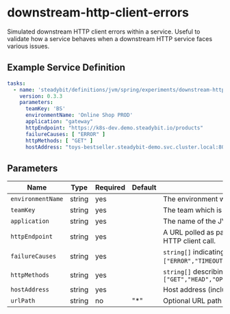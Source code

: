 # downstream-http-client-errors

Simulated downstream HTTP client errors within a service. Useful to validate how a service behaves when a downstream HTTP service faces various issues.

## Example Service Definition

```yaml
tasks:
  - name: 'steadybit/definitions/jvm/spring/experiments/downstream-http-client-errors'
    version: 0.3.3
    parameters:
      teamKey: 'BS'
      environmentName: 'Online Shop PROD'
      application: "gateway"
      httpEndpoint: "https://k8s-dev.demo.steadybit.io/products"
      failureCauses: [ "ERROR" ]
      httpMethods: [ "GET" ]
      hostAddress: "toys-bestseller.steadybit-demo.svc.cluster.local:8081"
```

## Parameters

| Name              | Type   | Required | Default | Description                                                                                                                                                                                                                       |
|-------------------|--------|----------|---------|-----------------------------------------------------------------------------------------------------------------------------------------------------------------------------------------------------------------------------------|
| `environmentName` | string | yes      |         | The environment which is used for the experiment                                                                                                                                                                                  |
| `teamKey`         | string | yes      |         | The team which is used for the experiment                                                                                                                                                                                         |
| `application`     | string | yes      |         | The name of the JVM application for which HTTP client errors should be simulated.                                                                                                                                                 |
| `httpEndpoint`    | string | yes      |         | A URL polled as part of the experiment. Should point to the JVM referenced through `application`. This URL should result in a downstream HTTP client call.                                                                        |
| `failureCauses`   | string | yes      |         | `string[]` indicating what type of HTTP client errors should be simulated. Supported values: `["ERROR","TIMEOUT","HTTP_500","HTTP_502","HTTP_503","HTTP_504","HTTP_5XX","HTTP_400","HTTP_403","HTTP_404","HTTP_429","HTTP_4XX"]`. |
| `httpMethods`     | string | yes      |         | `string[]` describing which HTTP client calls should receive simulated errors. Supported values: `["GET","HEAD","OPTIONS","TRACE","PUT","DELETE","PATCH","POST"]`                                                                 |
| `hostAddress`     | string | yes      |         | Host address (including port if a port is defined in code) to describe which HTTP client calls should receive simulated errors.                                                                                                   |
| `urlPath`         | string | no       | "*"     | Optional URL path segment to restrict which HTTP client calls should receive simulated errors..                                                                                                                                   |